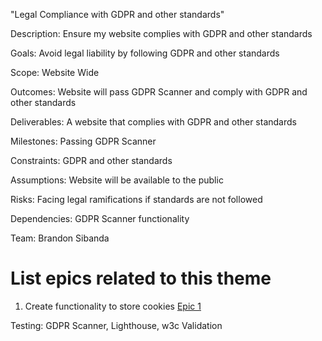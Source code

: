"Legal Compliance with GDPR and other standards"

Description: Ensure my website complies with GDPR and other standards 

Goals: Avoid legal liability by following GDPR and other standards

Scope: Website Wide

Outcomes: Website will pass GDPR Scanner and comply with GDPR and other standards

Deliverables: A website that complies with GDPR and other standards

Milestones: Passing GDPR Scanner

Constraints: GDPR and other standards

Assumptions: Website will be available to the public

Risks: Facing legal ramifications if standards are not followed

Dependencies: GDPR Scanner functionality

Team: Brandon Sibanda

# List epics related to this theme
1. Create functionality to store cookies [Epic 1](documentation/templates/theme/initiatives/epics/epic_template.md)

Testing: GDPR Scanner, Lighthouse, w3c Validation

